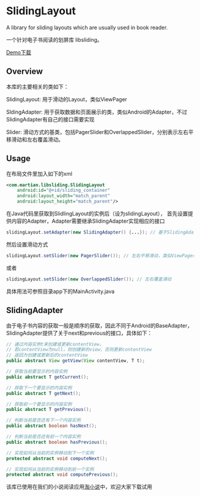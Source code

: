 # SlidingLayout
A library for sliding layouts which are usually used in book reader.

一个针对电子书阅读的划屏库 libsliding。

[Demo下载](https://github.com/xuzb/SlidingLayout/blob/master/app-debug.apk?raw=true)

## Overview
本库的主要相关的类如下：

SlidingLayout: 用于滑动的Layout，类似ViewPager

SldingAdapter: 用于获取数据和页面展示的类，类似Android的Adapter，不过SlidingAdapter有自己的接口需要实现

Slider: 滑动方式的基类，包括PagerSlider和OverlappedSlider，分别表示左右平移滑动和左右覆盖滑动。

## Usage
在布局文件里加入如下的xml
```xml
<com.martian.libsliding.SlidingLayout
    android:id="@+id/sliding_container"
    android:layout_width="match_parent"
    android:layout_height="match_parent"/>
```

在Java代码里获取到SlidlingLayout的实例后（设为slidingLayout），
首先设置提供内容的Adapter，Adapter需要继承SlidingAdapter实现相应的接口
```java
slidingLayout.setAdapter(new SlidingAdapter() {...}); // 基于SlidingAdapter创建Adapter实例
```

然后设置滑动方式
```java
slidingLayout.setSlider(new PagerSlider()); // 左右平移滑动，类似ViewPager
```
或者
```java
slidingLayout.setSlider(new OverlappedSlider()); // 左右覆盖滑动
```

具体用法可参照目录app下的MainActivity.java

## SlidingAdapter
由于电子书内容的获取一般是顺序的获取，因此不同于Android的BaseAdapter，
SlidingAdapter提供了关于next和previous的接口，具体如下：
```java
// 通过内容实例t来创建或更新contentView，
// 若contentView为null，则创建新的view，否则更新contentView
// 返回为创建或更新后的contentView
public abstract View getView(View contentView, T t);

// 获取当前要显示的内容实例
public abstract T getCurrent();

// 获取下一个要显示的内容实例
public abstract T getNext();

// 获取前一个要显示的内容实例
public abstract T getPrevious();

// 判断当前是否还有下一个内容实例
public abstract boolean hasNext();

// 判断当前是否还有前一个内容实例
public abstract boolean hasPrevious();

// 实现如何从当前的实例移动到下一个实例
protected abstract void computeNext();

// 实现如何从当前的实例移动到前一个实例
protected abstract void computePrevious();
```

该库已使用在我们的小说阅读应用[淘小说](http://zhushou.360.cn/detail/index/soft_id/2369773?recrefer=SE_D_%E5%B0%8F%E8%AF%B4)中，欢迎大家下载试用
